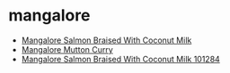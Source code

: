 # mangalore

 * [Mangalore Salmon Braised With Coconut Milk](../../index/m/mangalore-salmon-braised-with-coconut-milk-101284.json)
 * [Mangalore Mutton Curry](../../index/m/mangalore-mutton-curry.json)
 * [Mangalore Salmon Braised With Coconut Milk 101284](../../index/m/mangalore-salmon-braised-with-coconut-milk-101284.json)
